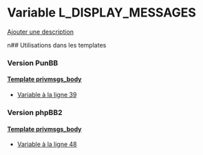 # Variable L_DISPLAY_MESSAGES
[Ajouter une description](https://fa-tvars.appspot.com/L_DISPLAY_MESSAGES)

n## Utilisations dans les templates

### Version PunBB

#### [Template privmsgs_body](punbb/privmsgs_body.md)
* [Variable à la ligne 39](../punbb/privmsgs_body.tpl#L39)

### Version phpBB2

#### [Template privmsgs_body](subsilver/privmsgs_body.md)
* [Variable à la ligne 48](../subsilver/privmsgs_body.tpl#L48)